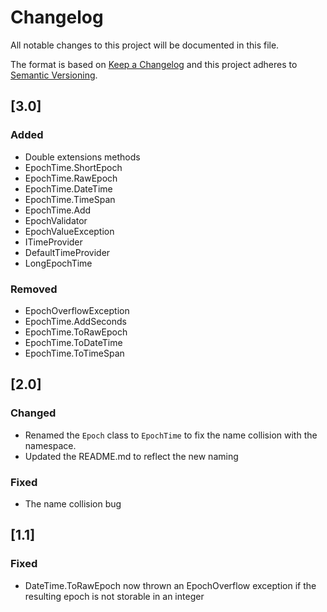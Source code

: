 # Changelog
All notable changes to this project will be documented in this file.

The format is based on [Keep a Changelog](http://keepachangelog.com/)
and this project adheres to [Semantic Versioning](http://semver.org/).

## [3.0]
### Added

- Double extensions methods
- EpochTime.ShortEpoch
- EpochTime.RawEpoch
- EpochTime.DateTime
- EpochTime.TimeSpan
- EpochTime.Add
- EpochValidator
- EpochValueException
- ITimeProvider
- DefaultTimeProvider
- LongEpochTime

### Removed

- EpochOverflowException
- EpochTime.AddSeconds
- EpochTime.ToRawEpoch
- EpochTime.ToDateTime
- EpochTime.ToTimeSpan

## [2.0]
### Changed

- Renamed the ```Epoch``` class to ```EpochTime``` to fix the name collision with the namespace.
- Updated the README.md to reflect the new naming

### Fixed

- The name collision bug

## [1.1]
### Fixed

* DateTime.ToRawEpoch now thrown an EpochOverflow exception if the resulting epoch is not storable in an integer
